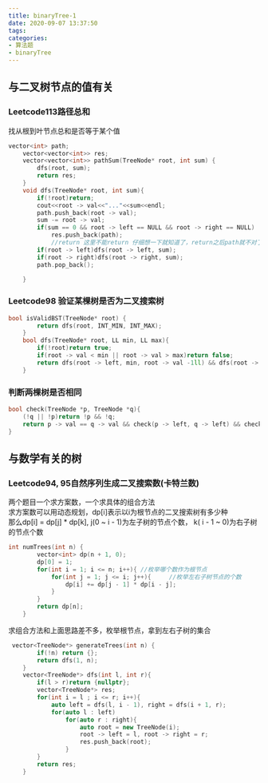 ```yaml
---
title: binaryTree-1
date: 2020-09-07 13:37:50
tags:
categories:
- 算法题
- binaryTree
---
```


## 与二叉树节点的值有关

### Leetcode113路径总和

找从根到叶节点总和是否等于某个值

```cpp
vector<int> path;
    vector<vector<int>> res;
    vector<vector<int>> pathSum(TreeNode* root, int sum) {
        dfs(root, sum);
        return res;
    }
    void dfs(TreeNode* root, int sum){
        if(!root)return;
        cout<<root -> val<<"..."<<sum<<endl;
        path.push_back(root -> val);
        sum -= root -> val;
        if(sum == 0 && root -> left == NULL && root -> right == NULL)
            res.push_back(path);
            //return 这里不能return 仔细想一下就知道了，return之后path就不对了
        if(root -> left)dfs(root -> left, sum);
        if(root -> right)dfs(root -> right, sum);
        path.pop_back();

    }
```

### Leetcode98 验证某棵树是否为二叉搜索树

```cpp
bool isValidBST(TreeNode* root) {
        return dfs(root, INT_MIN, INT_MAX);
    }
    bool dfs(TreeNode* root, LL min, LL max){
        if(!root)return true;
        if(root -> val < min || root -> val > max)return false;
        return dfs(root -> left, min, root -> val -1ll) && dfs(root -> right, root -> val + 1ll, max);
    }
```

### 判断两棵树是否相同

```cpp
bool check(TreeNode *p, TreeNode *q){
    (!q || !p)return !p && !q;
    return p -> val == q -> val && check(p -> left, q -> left) && check(p -> right, q -> right);
}
```

## 与数学有关的树

### Leetcode94, 95自然序列生成二叉搜索数(卡特兰数)

两个题目一个求方案数，一个求具体的组合方法</br>
求方案数可以用动态规划，dp[i]表示以i为根节点的二叉搜索树有多少种</br>
那么dp[i] = dp[j] * dp[k], j(0 ~ i - 1)为左子树的节点个数， k( i - 1 ~ 0)为右子树的节点个数

```cpp
int numTrees(int n) {
        vector<int> dp(n + 1, 0);
        dp[0] = 1;
        for(int i = 1; i <= n; i++){ //枚举哪个数作为根节点
            for(int j = 1; j <= i; j++){     //枚举左右子树节点的个数
                dp[i] += dp[j - 1] * dp[i - j];
            }
        }
        return dp[n];
    }
```

求组合方法和上面思路差不多，枚举根节点，拿到左右子树的集合

```cpp
 vector<TreeNode*> generateTrees(int n) {
        if(!n) return {};
        return dfs(1, n);
    }
    vector<TreeNode*> dfs(int l, int r){
        if(l > r)return {nullptr};
        vector<TreeNode*> res;
        for(int i = l ; i <= r; i++){
            auto left = dfs(l, i - 1), right = dfs(i + 1, r);
            for(auto l : left)
                for(auto r : right){
                    auto root = new TreeNode(i);
                    root -> left = l, root -> right = r;
                    res.push_back(root);
                }
        }
        return res;
    }
```
